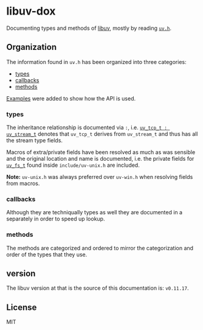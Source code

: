# libuv-dox

Documenting types and methods of [libuv](https://github.com/joyent/libuv/), mostly by reading
[`uv.h`](https://github.com/joyent/libuv/blob/f166d6d7055bbd9da83594b045a496e15b3c302a/include/uv.h).

## Organization

The information found in `uv.h` has been organized into three categories:

- [types](https://github.com/thlorenz/libuv-dox/blob/master/types.md)
- [callbacks](https://github.com/thlorenz/libuv-dox/blob/master/callbacks.md)
- [methods](https://github.com/thlorenz/libuv-dox/blob/master/methods.md)

[Examples](https://github.com/thlorenz/libuv-dox/tree/master/examples) were added to show how the API is used.


### types

The inheritance relationship is documented via `:`, i.e. [`uv_tcp_t :
uv_stream_t`](https://github.com/thlorenz/libuv-dox/blob/master/types.md#uv_tcp_t--uv_stream_t) denotes that `uv_tcp_t`
derives from `uv_stream_t` and thus has all the stream type fields.

Macros of extra/private fields have been resolved as much as was sensible and the original location and name is documented,
i.e. the private fields for [`uv_fs_t`](https://github.com/thlorenz/libuv-dox/blob/master/types.md#uv_fs_t) found inside
`include/uv-unix.h` are included.

**Note:** `uv-unix.h` was always preferred over `uv-win.h` when resolving fields from macros.

### callbacks

Although they are techniqually types as well they are documented in a separately in order to speed up lookup.

### methods

The methods are categorized and ordered to mirror the categorization and order of the types that they use.

## version

The libuv version at that is the source of this documentation is: `v0.11.17`.

## License

MIT

